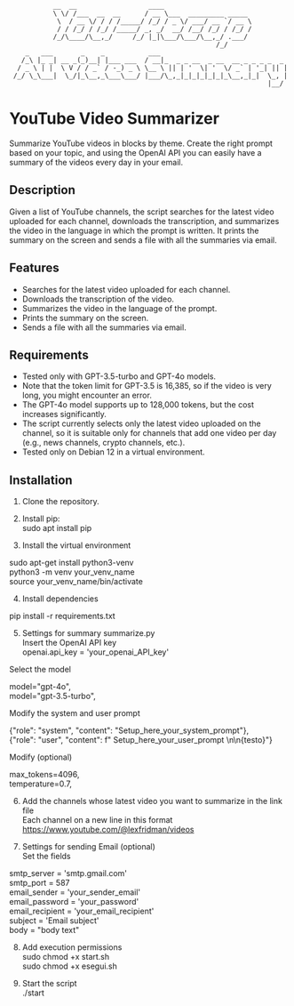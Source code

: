                __  __                  ____
               \ \/ /___  __  __      / __ \___  _________ _____ 
                \  / __ \/ / / /_____/ /_/ / _ \/ ___/ __ `/ __ \
                / / /_/ / /_/ /_____/ _, _/  __/ /__/ /_/ / /_/ /
               /_/\____/\__,_/     /_/ |_|\___/\___/\__,_/ .___/ 
                                                        /_/      
        _   ___       _    _           ___
       /_\ |_ _| __ _(_)__| |___ ___  / __|_  _ _ __  _ __  __ _ _ _ _  _ 
      / _ \ | |  \ V / / _` / -_) _ \ \__ \ || | '  \| '  \/ _` | '_| || |
     /_/ \_\___|  \_/|_\__,_\___\___/ |___/\_,_|_|_|_|_|_|_\__,_|_|  \_, |
                                                                     |__/ 

# YouTube Video Summarizer

Summarize YouTube videos in blocks by theme. Create the right prompt based on your topic, and using the OpenAI API you can easily have a summary of the videos every day in your email.

## Description

Given a list of YouTube channels, the script searches for the latest video uploaded for each channel, downloads the transcription, and summarizes the video in the language in which the prompt is written. It prints the summary on the screen and sends a file with all the summaries via email.

## Features

- Searches for the latest video uploaded for each channel.
- Downloads the transcription of the video.
- Summarizes the video in the language of the prompt.
- Prints the summary on the screen.
- Sends a file with all the summaries via email.

## Requirements

- Tested only with GPT-3.5-turbo and GPT-4o models.
- Note that the token limit for GPT-3.5 is 16,385, so if the video is very long, you might encounter an error.
- The GPT-4o model supports up to 128,000 tokens, but the cost increases significantly.
- The script currently selects only the latest video uploaded on the channel, so it is suitable only for channels that add one video per day (e.g., news channels, crypto channels, etc.).
- Tested only on Debian 12 in a virtual environment.

## Installation

1. Clone the repository.

2. Install pip:<br>
sudo apt install pip

3. Install the virtual environment<br>

sudo apt-get install python3-venv<br>
python3 -m venv your_venv_name<br>
source your_venv_name/bin/activate<br>

4. Install dependencies<br>

pip install -r requirements.txt<br>

5. Settings for summary summarize.py<br>
Insert the OpenAI API key<br>
openai.api_key = 'your_openai_API_key'<br>

Select the model<br>

model="gpt-4o",<br>
model="gpt-3.5-turbo",<br>

Modify the system and user prompt<br>

{"role": "system", "content": "Setup_here_your_system_prompt"},<br>
{"role": "user", "content": f" Setup_here_your_user_prompt \n\n{testo}"}<br>

Modify (optional)<br>

max_tokens=4096,<br>
temperature=0.7,<br>

6. Add the channels whose latest video you want to summarize in the link file<br>
Each channel on a new line in this format<br>
https://www.youtube.com/@lexfridman/videos<br>

7. Settings for sending Email (optional)<br>
Set the fields<br>

smtp_server = 'smtp.gmail.com'<br>
smtp_port = 587<br>
email_sender = 'your_sender_email'<br>
email_password = 'your_password'<br>
email_recipient = 'your_email_recipient'<br>
subject = 'Email subject'<br>
body = "body text"<br>

8. Add execution permissions<br>
sudo chmod +x start.sh<br>
sudo chmod +x esegui.sh<br>

9. Start the script<br>
./start<br>



